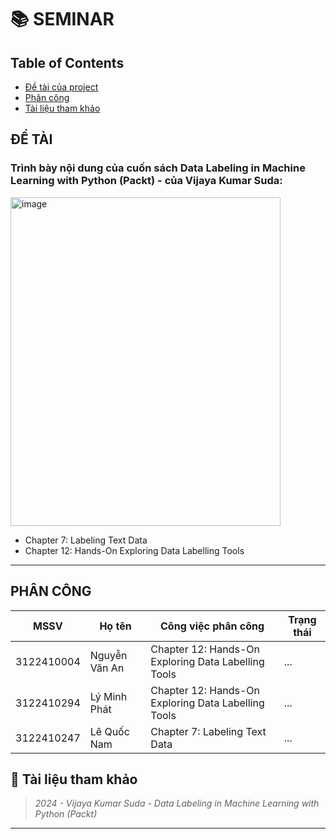 # 📚 SEMINAR 

## Table of Contents
* [Đề tài của project](#đề-tài)
* [Phân công](#phân-công)
* [Tài liệu tham khảo](#-tài-liệu-tham-khảo)


## ĐỀ TÀI

### Trình bày nội dung của cuốn sách Data Labeling in Machine Learning with Python (Packt) - của Vijaya Kumar Suda:
<img width="432" height="526" alt="image" src="https://github.com/user-attachments/assets/8b533387-e4a3-450d-8503-bd4194e5f7d7" />

- Chapter 7: Labeling Text Data  
- Chapter 12: Hands-On Exploring Data Labelling Tools  

---

## PHÂN CÔNG
| MSSV | Họ tên | Công việc phân công | Trạng thái |
|------|-----------------|-------------------|-----------|
| 3122410004 |  Nguyễn Văn An  | Chapter 12: Hands-On Exploring Data Labelling Tools   | ... |
| 3122410294 |  Lý Minh Phát  | Chapter 12: Hands-On Exploring Data Labelling Tools  | ... |
| 3122410247 |  Lê Quốc Nam  | Chapter 7: Labeling Text Data  | ... |

## 📖 Tài liệu tham khảo
> *2024 - Vijaya Kumar Suda - Data Labeling in Machine Learning with Python (Packt)*  

---


</div>
